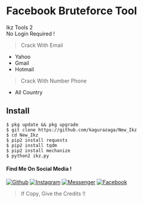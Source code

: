# Facebook Bruteforce Tool
Ikz Tools 2<br>No Login Required !
> Crack With Email
- Yahoo
- Gmail
- Hotmail
> Crack With Number Phone
- All Country

## Install
```
$ pkg update && pkg upgrade
$ git clone https://github.com/kagurazaga/New_Ikz
$ cd New_Ikz
$ pip2 install requests
$ pip2 install tqdm
$ pip2 install mechanize
$ python2 ikz.py
```

#### Find Me On Social Media !


[![Github](https://img.shields.io/badge/Github-Kagurazaga-green?style=for-the-badge&logo=github)](https://github.com/kagurazaga)
[![Instagram](https://img.shields.io/badge/Instagram-kz__206-yellow?style=for-the-badge&logo=instagram)](https://www.instagram.com/kz_206/)
[![Messenger](https://img.shields.io/badge/Massenger-NsaaLvd-blue?style=for-the-badge&logo=messenger)](https://m.me/nsaa00xd)
[![Facebook](https://img.shields.io/badge/Facebook-BagasKurniawanEx-red?style=for-the-badge&logo=facebook)](https://m.facebook.com/nsaa00xd)
> If Copy, Give the Credits !!
